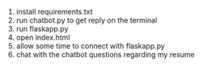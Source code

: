 1. install requirements.txt
2. run chatbot.py to get reply on the terminal
3. run flaskapp.py
4. open index.html
5. allow some time to connect with flaskapp.py
6. chat with the chatbot questions regarding my resume
